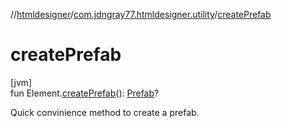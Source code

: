 //[htmldesigner](../../index.md)/[com.jdngray77.htmldesigner.utility](index.md)/[createPrefab](create-prefab.md)

# createPrefab

[jvm]\
fun Element.[createPrefab](create-prefab.md)(): [Prefab](../com.jdngray77.htmldesigner.backend.html/-prefab/index.md)?

Quick convinience method to create a prefab.
